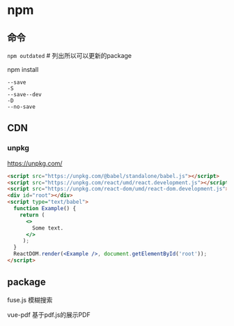 # npm

## 命令

`npm outdated`	# 列出所以可以更新的package

npm install

```
--save
-S
--save--dev
-D
--no-save
```



## CDN

### unpkg

<https://unpkg.com/>

```html
<script src="https://unpkg.com/@babel/standalone/babel.js"></script>
<script src="https://unpkg.com/react/umd/react.development.js"></script>
<script src="https://unpkg.com/react-dom/umd/react-dom.development.js"></script>
<div id="root"></div>
<script type="text/babel">
  function Example() {
    return (
      <>
        Some text.
      </>
     );
  }
  ReactDOM.render(<Example />, document.getElementById('root'));
</script>
```



## package

fuse.js 模糊搜索

vue-pdf 基于pdf.js的展示PDF